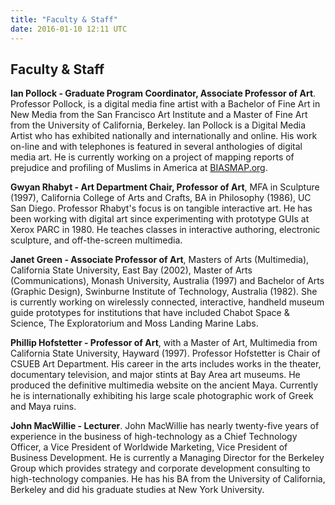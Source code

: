 ```yaml
---
title: "Faculty & Staff"
date: 2016-01-10 12:11 UTC
---
```

## Faculty & Staff

**Ian Pollock - Graduate Program Coordinator, Associate Professor of Art**. Professor Pollock, is a digital media fine artist with a Bachelor of Fine Art in New Media from the San Francisco Art Institute and a Master of Fine Art from the University of California, Berkeley. Ian Pollock is a Digital Media Artist who has exhibited nationally and internationally and online. His work on-line and with telephones is featured in several anthologies of digital media art. He is currently working on a project of mapping reports of prejudice and profiling of Muslims in America at [BIASMAP.org](http://biasmap.org/).

**Gwyan Rhabyt - Art Department Chair, Professor of Art**, MFA in Sculpture (1997), California College of Arts and Crafts, BA in Philosophy (1986), UC San Diego. Professor Rhabyt's focus is on tangible interactive art. He has been working with digital art since experimenting with prototype GUIs at Xerox PARC in 1980. He teaches classes in interactive authoring, electronic sculpture, and off-the-screen multimedia.

**Janet Green - Associate Professor of Art**, Masters of Arts (Multimedia), California State University, East Bay (2002), Master of Arts (Communications), Monash University, Australia (1997) and Bachelor of Arts (Graphic Design), Swinburne Institute of Technology, Australia (1982). She is currently working on wirelessly connected, interactive, handheld museum guide prototypes for institutions that have included Chabot Space & Science, The Exploratorium and Moss Landing Marine Labs.

**Phillip Hofstetter - Professor of Art**, with a Master of Art, Multimedia from California State University, Hayward (1997). Professor Hofstetter is Chair of CSUEB Art Department. His career in the arts includes works in the theater, documentary television, and major stints at Bay Area art museums. He produced the definitive multimedia website on the ancient Maya. Currently he is internationally exhibiting his large scale photographic work of Greek and Maya ruins.

**John MacWillie - Lecturer**. John MacWillie has nearly twenty-five years of experience in the business of high-technology as a Chief Technology Officer, a Vice President of Worldwide Marketing, Vice President of Business Development. He is currently a Managing Director for the Berkeley Group which provides strategy and corporate development consulting to high-technology companies. He has his BA from the University of California, Berkeley and did his graduate studies at New York University.

